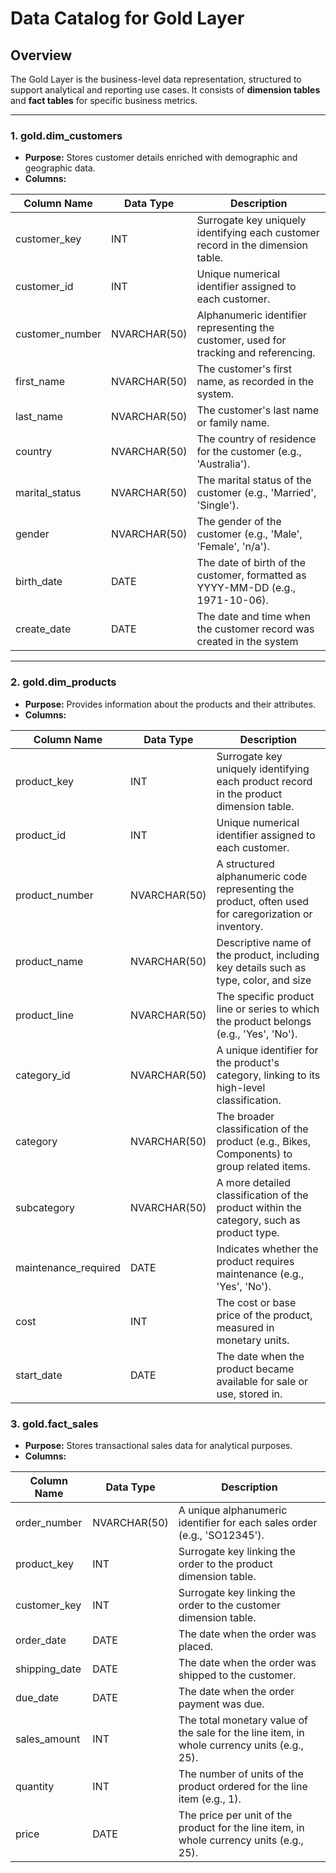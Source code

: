 # Data Catalog for Gold Layer

## Overview
The Gold Layer is the business-level data representation, structured to support analytical and reporting use cases. It consists of **dimension tables** and **fact tables** for specific business metrics.

---

### 1. **gold.dim_customers**
- **Purpose:** Stores customer details enriched with demographic and geographic data.
- **Columns:**

| Column Name       | Data Type      | Description                                                                            |
|-------------------|----------------|----------------------------------------------------------------------------------------|
| customer_key      | INT            | Surrogate key uniquely identifying each customer record in the dimension table.        |
| customer_id       | INT            | Unique numerical identifier assigned to each customer.                                 |
| customer_number   | NVARCHAR(50)   | Alphanumeric identifier representing the customer, used for tracking and referencing.  | 
| first_name        | NVARCHAR(50)   | The customer's first name, as recorded in the system.                                  |
| last_name         | NVARCHAR(50)   | The customer's last name or family name.                                               |
| country           | NVARCHAR(50)   | The country of residence for the customer (e.g., 'Australia').                         | 
| marital_status    | NVARCHAR(50)   | The marital status of the customer (e.g., 'Married', 'Single').                        |
| gender            | NVARCHAR(50)   | The gender of the customer (e.g., 'Male', 'Female', 'n/a').                            |
| birth_date        | DATE           | The date of birth of the customer, formatted as YYYY-MM-DD (e.g., 1971-10-06).         |
| create_date       | DATE           | The date and time when the customer record was created in the system                   |

---

### 2. **gold.dim_products**
- **Purpose:** Provides information about the products and their attributes.
- **Columns:**

| Column Name           | Data Type      | Description                                                                                          |
|-----------------------|----------------|------------------------------------------------------------------------------------------------------|
| product_key           | INT            | Surrogate key uniquely identifying each product record in the product dimension table.               |
| product_id            | INT            | Unique numerical identifier assigned to each customer.                                               |
| product_number        | NVARCHAR(50)   | A structured alphanumeric code representing the product, often used for caregorization or inventory. | 
| product_name          | NVARCHAR(50)   | Descriptive name of the product, including key details such as type, color, and size                 |
| product_line          | NVARCHAR(50)   | The specific product line or series to which the product belongs (e.g., 'Yes', 'No').                |
| category_id           | NVARCHAR(50)   | A unique identifier for the product's category, linking to its high-level classification.            | 
| category              | NVARCHAR(50)   | The broader classification of the product (e.g., Bikes, Components) to group related items.          |
| subcategory           | NVARCHAR(50)   | A more detailed classification of the product within the category, such as product type.             |
| maintenance_required  | DATE           | Indicates whether the product requires maintenance (e.g., 'Yes', 'No').                              |
| cost                  | INT            | The cost or base price of the product, measured in monetary units.                                   |
| start_date            | DATE           | The date when the product became available for sale or use, stored in.                               |

### 3. **gold.fact_sales**
- **Purpose:** Stores transactional sales data for analytical purposes.
- **Columns:**

| Column Name      | Data Type      | Description                                                                                  |
|------------------|----------------|----------------------------------------------------------------------------------------------|
| order_number     | NVARCHAR(50)   | A unique alphanumeric identifier for each sales order (e.g., 'SO12345').                     |
| product_key      | INT            | Surrogate key linking the order to the product dimension table.                              |
| customer_key     | INT            | Surrogate key linking the order to the customer dimension table.                             | 
| order_date       | DATE           | The date when the order was placed.                                                          |
| shipping_date    | DATE           | The date when the order was shipped to the customer.                                         |
| due_date         | DATE           | The date when the order payment was due.                                                     | 
| sales_amount     | INT            | The total monetary value of the sale for the line item, in whole currency units (e.g., 25).  |
| quantity         | INT            | The number of units of the product ordered for the line item (e.g., 1).                      |
| price            | DATE           | The price per unit of the product for the line item, in whole currency units (e.g., 25).     |

